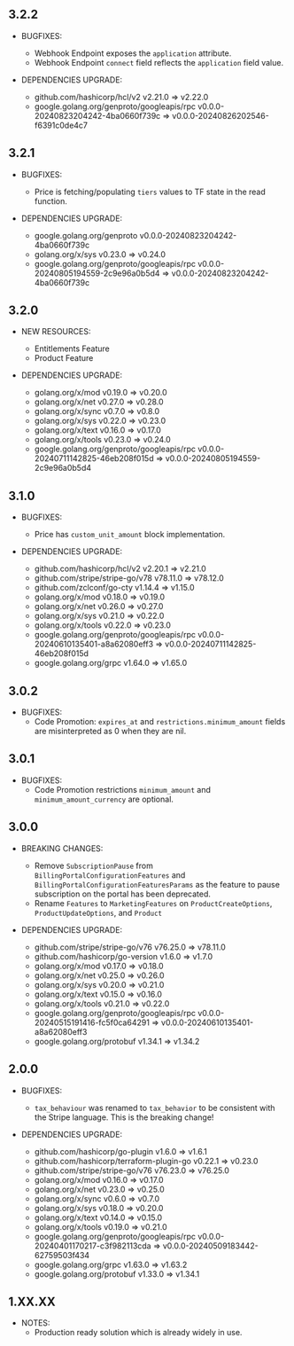 ## 3.2.2
* BUGFIXES:
  * Webhook Endpoint exposes the `application` attribute.
  * Webhook Endpoint `connect` field reflects the `application` field value.

* DEPENDENCIES UPGRADE:
  * github.com/hashicorp/hcl/v2 v2.21.0 => v2.22.0
  * google.golang.org/genproto/googleapis/rpc v0.0.0-20240823204242-4ba0660f739c => v0.0.0-20240826202546-f6391c0de4c7

## 3.2.1
* BUGFIXES:
  * Price is fetching/populating `tiers` values to TF state in the read function.

* DEPENDENCIES UPGRADE:
  *  google.golang.org/genproto v0.0.0-20240823204242-4ba0660f739c
  *  golang.org/x/sys v0.23.0 => v0.24.0
  *  google.golang.org/genproto/googleapis/rpc v0.0.0-20240805194559-2c9e96a0b5d4 => v0.0.0-20240823204242-4ba0660f739c

## 3.2.0
* NEW RESOURCES:
  * Entitlements Feature
  * Product Feature
 
* DEPENDENCIES UPGRADE:
  * golang.org/x/mod v0.19.0 => v0.20.0
  * golang.org/x/net v0.27.0 => v0.28.0
  * golang.org/x/sync v0.7.0 => v0.8.0
  * golang.org/x/sys v0.22.0 => v0.23.0
  * golang.org/x/text v0.16.0 => v0.17.0
  * golang.org/x/tools v0.23.0 => v0.24.0
  * google.golang.org/genproto/googleapis/rpc v0.0.0-20240711142825-46eb208f015d => v0.0.0-20240805194559-2c9e96a0b5d4

## 3.1.0

* BUGFIXES:
  * Price has `custom_unit_amount` block implementation.

* DEPENDENCIES UPGRADE:
  * github.com/hashicorp/hcl/v2 v2.20.1 => v2.21.0
  * github.com/stripe/stripe-go/v78 v78.11.0 => v78.12.0
  * github.com/zclconf/go-cty v1.14.4 => v1.15.0
  * golang.org/x/mod v0.18.0 => v0.19.0
  * golang.org/x/net v0.26.0 => v0.27.0
  * golang.org/x/sys v0.21.0 => v0.22.0
  * golang.org/x/tools v0.22.0 => v0.23.0
  * google.golang.org/genproto/googleapis/rpc v0.0.0-20240610135401-a8a62080eff3 => v0.0.0-20240711142825-46eb208f015d
  * google.golang.org/grpc v1.64.0 => v1.65.0

## 3.0.2

* BUGFIXES:
  * Code Promotion: `expires_at` and `restrictions.minimum_amount` fields are misinterpreted as 0 when they are nil.

## 3.0.1

* BUGFIXES:
  * Code Promotion restrictions `minimum_amount` and `minimum_amount_currency` are optional.

## 3.0.0

* BREAKING CHANGES:
  * Remove `SubscriptionPause` from `BillingPortalConfigurationFeatures` and `BillingPortalConfigurationFeaturesParams` as the feature to pause subscription on the portal has been deprecated.
  * Rename `Features` to `MarketingFeatures` on `ProductCreateOptions`, `ProductUpdateOptions`, and `Product`

* DEPENDENCIES UPGRADE:
  * github.com/stripe/stripe-go/v76 v76.25.0 => v78.11.0
  * github.com/hashicorp/go-version v1.6.0 => v1.7.0
  * golang.org/x/mod v0.17.0 => v0.18.0
  * golang.org/x/net v0.25.0 => v0.26.0
  * golang.org/x/sys v0.20.0 => v0.21.0
  * golang.org/x/text v0.15.0 => v0.16.0
  * golang.org/x/tools v0.21.0 => v0.22.0
  * google.golang.org/genproto/googleapis/rpc v0.0.0-20240515191416-fc5f0ca64291 => v0.0.0-20240610135401-a8a62080eff3
  * google.golang.org/protobuf v1.34.1 => v1.34.2


## 2.0.0

* BUGFIXES:
  * `tax_behaviour` was renamed to `tax_behavior` to be consistent with the Stripe language. This is the breaking change!

* DEPENDENCIES UPGRADE:
    * github.com/hashicorp/go-plugin v1.6.0 => v1.6.1
    * github.com/hashicorp/terraform-plugin-go v0.22.1 => v0.23.0
    * github.com/stripe/stripe-go/v76 v76.23.0 => v76.25.0
    * golang.org/x/mod v0.16.0 => v0.17.0
    * golang.org/x/net v0.23.0 => v0.25.0
    * golang.org/x/sync v0.6.0 => v0.7.0
    * golang.org/x/sys v0.18.0 => v0.20.0
    * golang.org/x/text v0.14.0 => v0.15.0
    * golang.org/x/tools v0.19.0 => v0.21.0
    * google.golang.org/genproto/googleapis/rpc v0.0.0-20240401170217-c3f982113cda => v0.0.0-20240509183442-62759503f434
    * google.golang.org/grpc v1.63.0 => v1.63.2
    * google.golang.org/protobuf v1.33.0 => v1.34.1

## 1.XX.XX

* NOTES:
    * Production ready solution which is already widely in use.
